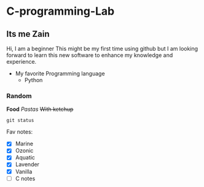 # C-programming-Lab
## Its me Zain
Hi, I am a beginner
This might be my first time using github but I am looking forward to learn this new software to enhance my knowledge and experience.
* My favorite Programming language
  * Python
### Random
**Food**
 *Pastas* 
 ~~With ketchup~~
 ```
git status
 ```
 Fav notes: 
- [X] Marine
- [X] Ozonic
- [X] Aquatic
- [X] Lavender
- [X] Vanilla
- [ ] C notes
